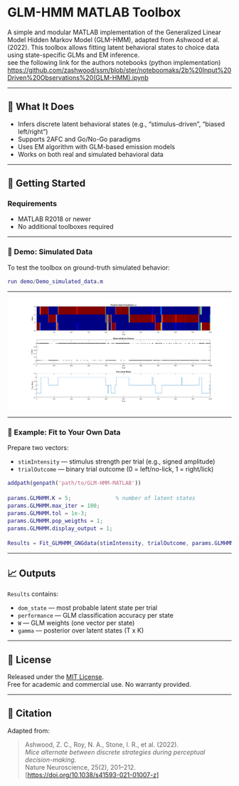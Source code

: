 # GLM-HMM MATLAB Toolbox

A simple and modular MATLAB implementation of the Generalized Linear Model Hidden Markov Model (GLM-HMM), adapted from Ashwood et al. (2022). This toolbox allows fitting latent behavioral states to choice data using state-specific GLMs and EM inference.  
see the following link for the authors notebooks (python implementation)  
https://github.com/zashwood/ssm/blob/ster/noteboomaks/2b%20Input%20Driven%20Observations%20(GLM-HMM).ipynb  


---

## 🧠 What It Does

- Infers discrete latent behavioral states (e.g., “stimulus-driven”, “biased left/right”)
- Supports 2AFC and Go/No-Go paradigms
- Uses EM algorithm with GLM-based emission models
- Works on both real and simulated behavioral data

---

## 🚀 Getting Started

### Requirements
- MATLAB R2018 or newer
- No additional toolboxes required

---




### 🧪 Demo: Simulated Data

To test the toolbox on ground-truth simulated behavior:

```matlab
run demo/Demo_simulated_data.m
```

---


![Demo Output](demo/Example_1000trials_demo.png)


---

### 🔁 Example: Fit to Your Own Data

Prepare two vectors:
- `stimIntensity` — stimulus strength per trial (e.g., signed amplitude)
- `trialOutcome` — binary trial outcome (0 = left/no-lick, 1 = right/lick)

```matlab
addpath(genpath('path/to/GLM-HMM-MATLAB'))

params.GLMHMM.K = 5;              % number of latent states
params.GLMHMM.max_iter = 100;
params.GLMHMM.tol = 1e-3;
params.GLMHMM.pop_weigths = 1;
params.GLMHMM.display_output = 1;

Results = Fit_GLMHMM_GNGdata(stimIntensity, trialOutcome, params.GLMHMM);
```

---

## 📈 Outputs

`Results` contains:
- `dom_state` — most probable latent state per trial
- `performance` — GLM classification accuracy per state
- `W` — GLM weights (one vector per state)
- `gamma` — posterior over latent states (T x K)

---

## 📜 License

Released under the [MIT License](LICENSE).  
Free for academic and commercial use. No warranty provided.

---

## 🧩 Citation

Adapted from:

> Ashwood, Z. C., Roy, N. A., Stone, I. R., et al. (2022).  
> *Mice alternate between discrete strategies during perceptual decision-making*.  
> Nature Neuroscience, 25(2), 201–212.
> [https://doi.org/10.1038/s41593-021-01007-z]